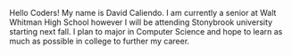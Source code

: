Hello Coders! My name is David Caliendo.
I am currently a senior at Walt Whitman High School however I will be attending Stonybrook university starting next fall.
I plan to major in Computer Science and hope to learn as much as possible in college to further my career.
